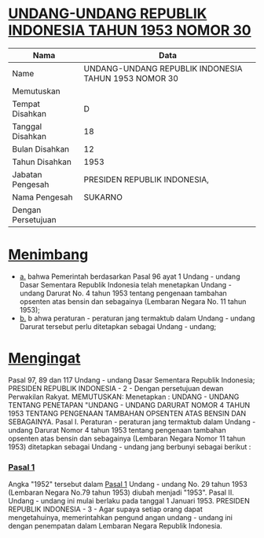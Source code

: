 # [UNDANG-UNDANG REPUBLIK INDONESIA TAHUN 1953 NOMOR 30](http://example.org/legal/document/uu/1953/30)

| Nama | Data |
| ------ | ----- |
|Name|UNDANG-UNDANG REPUBLIK INDONESIA TAHUN 1953 NOMOR 30|
|Memutuskan||
|Tempat Disahkan|D|
|Tanggal Disahkan|18|
|Bulan Disahkan|12|
|Tahun Disahkan|1953|
|Jabatan Pengesah|PRESIDEN REPUBLIK INDONESIA,|
|Nama Pengesah|SUKARNO|
|Dengan Persetujuan||
# [Menimbang](http://example.org/legal/document/uu/1953/30/menimbang)

* [a.](http://example.org/legal/document/uu/1953/30/menimbang/point/a) bahwa Pemerintah berdasarkan Pasal 96 ayat 1 Undang - undang Dasar Sementara Republik Indonesia telah menetapkan Undang - undang Darurat No. 4 tahun 1953 tentang pengenaan tambahan opsenten atas bensin dan sebagainya (Lembaran Negara No. 11 tahun 1953);
* [b.](http://example.org/legal/document/uu/1953/30/menimbang/point/b) b ahwa peraturan - peraturan jang termaktub dalam Undang - undang Darurat tersebut perlu ditetapkan sebagai Undang - undang;
# [Mengingat](http://example.org/legal/document/uu/1953/30/mengingat)
Pasal 97, 89 dan 117 Undang - undang Dasar Sementara Republik Indonesia; PRESIDEN REPUBLIK INDONESIA - 2 - Dengan persetujuan dewan Perwakilan Rakyat. MEMUTUSKAN: Menetapkan : UNDANG - UNDANG TENTANG PENETAPAN "UNDANG - UNDANG DARURAT NOMOR 4 TAHUN 1953 TENTANG PENGENAAN TAMBAHAN OPSENTEN ATAS BENSIN DAN SEBAGAINYA. Pasal I. Peraturan - peraturan jang termaktub dalam Undang - undang Darurat Nomor 4 tahun 1953 tentang pengenaan tambahan opsenten atas bensin dan sebagainya (Lembaran Negara Nomor 11 tahun 1953) ditetapkan sebagai Undang - undang jang berbunyi sebagai berikut :

### [Pasal 1](http://example.org/legal/document/uu/1953/30/pasal/0001)
Angka "1952" tersebut dalam [Pasal 1](http://example.org/legal/document/uu/1953/30/pasal/0001) Undang - undang No. 29 tahun 1953 (Lembaran Negara No.79 tahun 1953) diubah menjadi "1953". Pasal II. Undang - undang ini mulai berlaku pada tanggal 1 Januari 1953. PRESIDEN REPUBLIK INDONESIA - 3 - Agar supaya setiap orang dapat mengetahuinya, memerintahkan pengund angan undang - undang ini dengan penempatan dalam Lembaran Negara Republik Indonesia.
